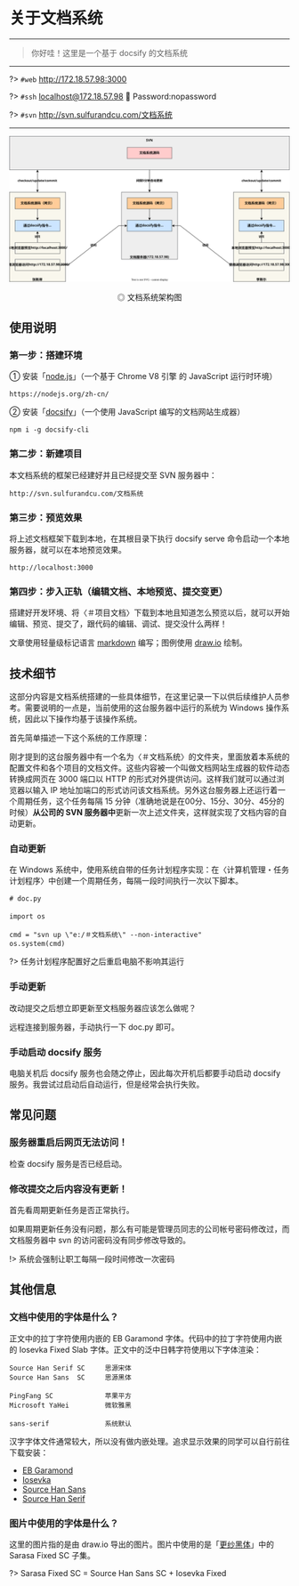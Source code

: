 # 关于文档系统 <!-- {docsify-ignore-all} -->

---

> 你好哇！这里是一个基于 docsify 的文档系统

---

?> `#web` http://172.18.57.98:3000

?> `#ssh` localhost@172.18.57.98 📢 Password:nopassword

?> `#svn` http://svn.sulfurandcu.com/文档系统

---

![图片加载失败](/assets/img/architecture.svg)

<center>
◎ 文档系统架构图
</center>

## 使用说明

### 第一步：搭建环境

➀ 安装「[node.js](https://nodejs.org/)」（一个基于 Chrome V8 引擎 的 JavaScript 运行时环境）

```
https://nodejs.org/zh-cn/
```

➁ 安装「[docsify](https://docsify.js.org/#/zh-cn/)」（一个使用 JavaScript 编写的文档网站生成器）

```
npm i -g docsify-cli
```

### 第二步：新建项目

本文档系统的框架已经建好并且已经提交至 SVN 服务器中：

```
http://svn.sulfurandcu.com/文档系统
```

### 第三步：预览效果

将上述文档框架下载到本地，在其根目录下执行 docsify serve 命令启动一个本地服务器，就可以在本地预览效果。

```
http://localhost:3000
```

### 第四步：步入正轨（编辑文档、本地预览、提交变更）

搭建好开发环境、将〈＃项目文档〉下载到本地且知道怎么预览以后，就可以开始编辑、预览、提交了，跟代码的编辑、调试、提交没什么两样！

文章使用轻量级标记语言 [markdown](https://www.markdownguide.org/basic-syntax/) 编写；图例使用 [draw.io](https://www.diagrams.net/) 绘制。


## 技术细节

这部分内容是文档系统搭建的一些具体细节，在这里记录一下以供后续维护人员参考。需要说明的一点是，当前使用的这台服务器中运行的系统为 Windows 操作系统，因此以下操作均基于该操作系统。

首先简单描述一下这个系统的工作原理：

刚才提到的这台服务器中有一个名为〈＃文档系统〉的文件夹，里面放着本系统的配置文件和各个项目的文档文件。这些内容被一个叫做文档网站生成器的软件动态转换成网页在 3000 端口以 HTTP 的形式对外提供访问。这样我们就可以通过浏览器以输入 IP 地址加端口的形式访问该文档系统。另外这台服务器上还运行着一个周期任务，这个任务每隔 15 分钟（准确地说是在00分、15分、30分、45分的时候）**从公司的 SVN 服务器中**更新一次上述文件夹，这样就实现了文档内容的自动更新。

### 自动更新

在 Windows 系统中，使用系统自带的任务计划程序实现：在〈计算机管理・任务计划程序〉中创建一个周期任务，每隔一段时间执行一次以下脚本。

```
# doc.py

import os

cmd = "svn up \"e:/＃文档系统\" --non-interactive"
os.system(cmd)
```

?> 任务计划程序配置好之后重启电脑不影响其运行

### 手动更新

改动提交之后想立即更新至文档服务器应该怎么做呢？

远程连接到服务器，手动执行一下 doc.py 即可。

### 手动启动 docsify 服务

电脑关机后 docsify 服务也会随之停止，因此每次开机后都要手动启动 docsify 服务。我尝试过启动后自动运行，但是经常会执行失败。


## 常见问题

### 服务器重启后网页无法访问！

检查 docsify 服务是否已经启动。

### 修改提交之后内容没有更新！

首先看周期更新任务是否正常执行。

如果周期更新任务没有问题，那么有可能是管理员同志的公司帐号密码修改过，而文档服务器中 svn 的访问密码没有同步修改导致的。

!> 系统会强制让职工每隔一段时间修改一次密码


## 其他信息

### 文档中使用的字体是什么？

正文中的拉丁字符使用内嵌的 EB Garamond 字体。代码中的拉丁字符使用内嵌的 Iosevka Fixed Slab 字体。正文中的泛中日韩字符使用以下字体渲染：

```
Source Han Serif SC     思源宋体
Source Han Sans  SC     思源黑体

PingFang SC             苹果平方
Microsoft YaHei         微软雅黑

sans-serif              系统默认
```

汉字字体文件通常较大，所以没有做内嵌处理。追求显示效果的同学可以自行前往下载安装：

- [EB Garamond](https://fonts.google.com/specimen/EB+Garamond)
- [Iosevka](https://typeof.net/Iosevka)
- [Source Han Sans](https://github.com/adobe-fonts)
- [Source Han Serif](https://github.com/adobe-fonts)


### 图片中使用的字体是什么？

这里的图片指的是由 draw.io 导出的图片。图片中使用的是「[更纱黑体](https://github.com/be5invis/Sarasa-Gothic)」中的 Sarasa Fixed SC 子集。

?> Sarasa Fixed SC = Source Han Sans SC + Iosevka Fixed
